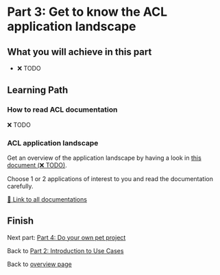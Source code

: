 # Part 3: Get to know the ACL application landscape

## What you will achieve in this part

* ❌ TODO

## Learning Path

### How to read ACL documentation

❌ TODO

### ACL application landscape

Get an overview of the application landscape by having a look in [this document (❌ TODO)](#TODO).

Choose 1 or 2 applications of interest to you and read the documentation carefully.

[🔗 Link to all documentations](TODO)

## Finish

Next part: [Part 4: Do your own pet project](../part-4-pet-project/main.md)

Back to [Part 2: Introduction to Use Cases](../part-2-use-cases/main.md)

Back to [overview page](../main.md)
